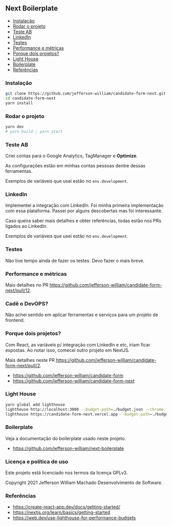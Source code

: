 ## Next Boilerplate

- [Instalação](#instalação)
- [Rodar o projeto](#rodar-o-projeto)
- [Teste AB](#teste-ab)
- [LinkedIn](#linkedin)
- [Testes](#testes)
- [Performance e métricas](#performance-e-métricas)
- [Porque dois projetos?](#porque-dois-projetos)
- [Light House](#light-house)
- [Boilerplate](#boilerplate)
- [Referências](#referências)

### Instalação

```bash
git clone https://github.com/jefferson-william/candidate-form-next.git
cd candidate-form-next
yarn install
```

### Rodar o projeto

```bash
yarn dev
# yarn build ; yarn start
```

### Teste AB

Criei contas para o Google Analytics, TagManager e **Optimize**.

As configurações estão em minhas contas pessoas dentre dessas ferramentas.

Exemplos de variáveis que usei estão no `env.development`.

### LinkedIn

Implementei a integração com LinkedIn. Foi minha primeira implementação com essa plataforma. Passei por alguns descobertas mas foi interessante.

Caso queira saber mais detalhes e obter referências, todas estão nos PRs ligados ao LinkedIn.

Exemplos de variáveis que usei estão no `env.development`.

### Testes

Não tive tempo ainda de fazer os testes. Devo fazer o mais breve.

### Performance e métricas

Mais detalhes no PR https://github.com/jefferson-william/candidate-form-next/pull/12.

### Cadê o DevOPS?

Não achei sentido em aplicar ferramentas e serviços para um projeto de frontend.

### Porque dois projetos?

Com React, as variáveis p/ integração com LinkedIn e etc, iriam ficar expostas. Ao notar isso, comecei outro projeto em NextJS.

Mais detalhes neste PR https://github.com/jefferson-william/candidate-form-next/pull/2.

- https://github.com/jefferson-william/candidate-form
- https://github.com/jefferson-william/candidate-form-next

### Light House

```bash
yarn global add lighthouse
lighthouse http://localhost:3000 --budget-path=./budget.json --chrome-flags="--headless" --view # or
lighthouse https://candidate-form-next.vercel.app --budget-path=./budget.json --chrome-flags="--headless" --view # or
```

### Boilerplate

Veja a documentação do boilerplate usado neste projeto.

- https://github.com/jefferson-william/next-boilerplate

### Licença e política de uso

Este projeto está licenciado nos termos da licença GPLv3.

Copyright 2021 Jefferson William Machado Desenvolvimento de Software.

### Referências

- https://create-react-app.dev/docs/getting-started/
- https://nextjs.org/learn/basics/getting-started
- https://web.dev/use-lighthouse-for-performance-budgets
